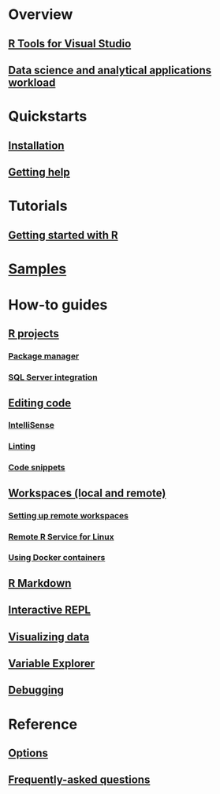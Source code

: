 # Overview
## [R Tools for Visual Studio](index.md)
## [Data science and analytical applications workload](data-science-and-analytical-applications-workload.md)
# Quickstarts
## [Installation](installing-r-tools-for-visual-studio.md)
## [Getting help](getting-started-help.md)
# Tutorials
## [Getting started with R](getting-started-with-r.md)
# [Samples](getting-started-samples.md)
# How-to guides
## [R projects](r-projects-in-visual-studio.md)
### [Package manager](r-package-manager-in-visual-studio.md)
### [SQL Server integration](integrating-sql-server-with-r.md)
## [Editing code](editing-r-code-in-visual-studio.md)
### [IntelliSense](r-intellisense.md)
### [Linting](linting-r-code.md)
### [Code snippets](code-snippets-for-r.md)
## [Workspaces (local and remote)](r-workspaces-in-visual-studio.md)
### [Setting up remote workspaces](setting-up-remote-r-workspaces.md)
### [Remote R Service for Linux](setting-up-remote-r-service-on-linux.md)
### [Using Docker containers](using-docker-containers-with-r.md)
## [R Markdown](rmarkdown-with-r-in-visual-studio.md)
## [Interactive REPL](interactive-repl-for-r-in-visual-studio.md)
## [Visualizing data](visualizing-data-with-r-in-visual-studio.md)
## [Variable Explorer](variable-explorer.md)
## [Debugging](debugging-r-in-visual-studio.md)
# Reference
## [Options](options-for-r-tools-in-visual-studio.md)
## [Frequently-asked questions](faq.md)